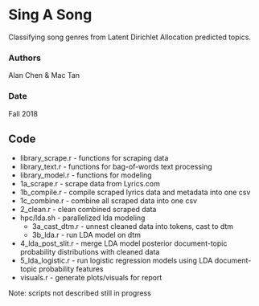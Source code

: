 # Sing A Song
Classifying song genres from Latent Dirichlet Allocation predicted topics.

### Authors
Alan Chen & Mac Tan

### Date
Fall 2018

## Code
- library_scrape.r - functions for scraping data
- library_text.r - functions for bag-of-words text processing
- library_model.r - functions for modeling
- 1a_scrape.r - scrape data from Lyrics.com
- 1b_compile.r - compile scraped lyrics data and metadata into one csv
- 1c_combine.r - combine all scraped data into one csv
- 2_clean.r - clean combined scraped data
- hpc/lda.sh - parallelized lda modeling
    + 3a_cast_dtm.r - unnest cleaned data into tokens, cast to dtm
    + 3b_lda.r - run LDA model on dtm
- 4_lda_post_slit.r - merge LDA model posterior document-topic probability distributions with cleaned data
- 5_lda_logistic.r - run logistic regression models using LDA document-topic probability features
- visuals.r - generate plots/visuals for report

Note: scripts not described still in progress
